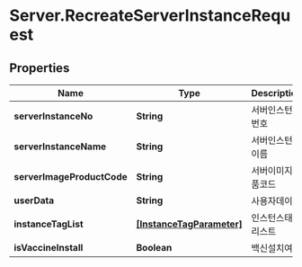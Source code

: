 # Server.RecreateServerInstanceRequest

## Properties
Name | Type | Description | Notes
------------ | ------------- | ------------- | -------------
**serverInstanceNo** | **String** | 서버인스턴스번호 | [optional] 
**serverInstanceName** | **String** | 서버인스턴스이름 | [optional] 
**serverImageProductCode** | **String** | 서버이미지상품코드 | [optional] 
**userData** | **String** | 사용자데이터 | [optional] 
**instanceTagList** | [**[InstanceTagParameter]**](InstanceTagParameter.md) | 인스턴스태그리스트 | [optional] 
**isVaccineInstall** | **Boolean** | 백신설치여부 | [optional] 


